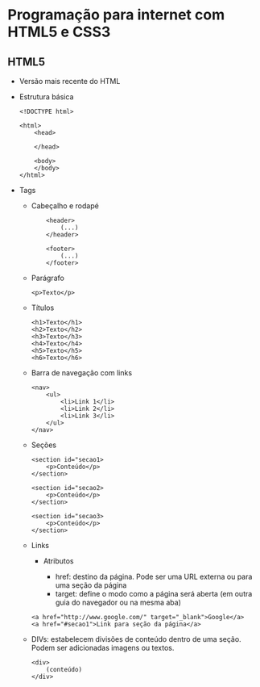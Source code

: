 # Programação para internet com HTML5 e CSS3
## HTML5 
* Versão mais recente do HTML
* Estrutura básica

    ```
    <!DOCTYPE html>

    <html>
        <head>

        </head>

        <body>
        </body>
    </html>
    ```   

* Tags

    * Cabeçalho e rodapé
        ```
            <header>
                (...)
            </header>

            <footer>
                (...)
            </footer>
        ```

    * Parágrafo

        ```
        <p>Texto</p>
        ```

    * Títulos

        ```
        <h1>Texto</h1>
        <h2>Texto</h2>
        <h3>Texto</h3>
        <h4>Texto</h4>
        <h5>Texto</h5>
        <h6>Texto</h6>
        ```

    * Barra de navegação com links

        ```
        <nav>
            <ul>
                <li>Link 1</li>
                <li>Link 2</li>
                <li>Link 3</li>
            </ul>
        </nav>
        ```

    * Seções

        ```
        <section id="secao1>
            <p>Conteúdo</p>
        </section>

        <section id="secao2>
            <p>Conteúdo</p>
        </section>

        <section id="secao3>
            <p>Conteúdo</p>
        </section>

        ```

    * Links
        
        * Atributos
            
            * href: destino da página. Pode ser uma URL externa ou para uma seção da página
            * target: define o modo como a página será aberta (em outra guia do navegador ou na mesma aba) 

        ```
        <a href="http://www.google.com/" target="_blank">Google</a>
        <a href="#secao1">Link para seção da página</a>

        ```
 
     * DIVs: estabelecem divisões de conteúdo dentro de uma seção. Podem ser adicionadas imagens ou textos.
        
        ```
        <div>
            (conteúdo)    
        </div>
        ```
 